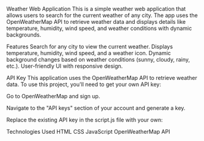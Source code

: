 Weather Web Application
This is a simple weather web application that allows users to search for the current weather of any city. The app uses the OpenWeatherMap API to retrieve weather data and displays details like temperature, humidity, wind speed, and weather conditions with dynamic backgrounds.

Features
Search for any city to view the current weather.
Displays temperature, humidity, wind speed, and a weather icon.
Dynamic background changes based on weather conditions (sunny, cloudy, rainy, etc.).
User-friendly UI with responsive design.

API Key
This application uses the OpenWeatherMap API to retrieve weather data. To use this project, you'll need to get your own API key:

Go to OpenWeatherMap and sign up.

Navigate to the "API keys" section of your account and generate a key.

Replace the existing API key in the script.js file with your own:

Technologies Used
HTML
CSS
JavaScript
OpenWeatherMap API
